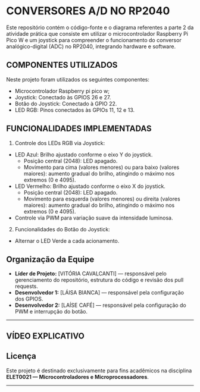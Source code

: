 # **CONVERSORES A/D NO RP2040**

Este repositório contém o código-fonte e o diagrama referentes a parte 2 da atividade prática que consiste em utilizar o microcontrolador Raspberry Pi Pico W e um joystick para compreender o funcionamento do conversor analógico-digital (ADC) no RP2040, integrando hardware e software.

## **COMPONENTES UTILIZADOS**

Neste projeto foram utilizados os seguintes componentes:

- Microcontrolador Raspberry pi pico w;
- Joystick: Conectado às GPIOS 26 e 27.
- Botão do Joystick: Conectado à GPIO 22.
- LED RGB: Pinos conectados às GPIOs 11, 12 e 13.

## **FUNCIONALIDADES IMPLEMENTADAS**

1. Controle dos LEDs RGB via Joystick:  
- LED Azul: Brilho ajustado conforme o eixo Y do joystick.  
  - Posição central (2048): LED apagado.  
  - Movimento para cima (valores menores) ou para baixo (valores maiores): aumento gradual do brilho, atingindo o máximo nos extremos (0 e 4095).  
- LED Vermelho: Brilho ajustado conforme o eixo X do joystick.  
  - Posição central (2048): LED apagado.  
  - Movimento para esquerda (valores menores) ou direita (valores maiores): aumento gradual do brilho, atingindo o máximo nos extremos (0 e 4095).  
- Controle via PWM para variação suave da intensidade luminosa.   

2. Funcionalidades do Botão do Joystick:  
- Alternar o LED Verde a cada acionamento.    

## Organização da Equipe
- **Líder de Projeto:** [VITÓRIA CAVALCANTI] — responsável pelo gerenciamento do repositório, estrutura do código e revisão dos pull requests.
- **Desenvolvedor 1:** [LÁISA BIANCA] — responsável pela configuração dos GPIOS.
- **Desenvolvedor 2:** [LAÍSE CAFÉ] — responsável pela configuração do PWM e interrupção do botão.

---

## **VÍDEO EXPLICATIVO**


## Licença
Este projeto é destinado exclusivamente para fins acadêmicos na disciplina **ELET0021 — Microcontroladores e Microprocessadores**.

---